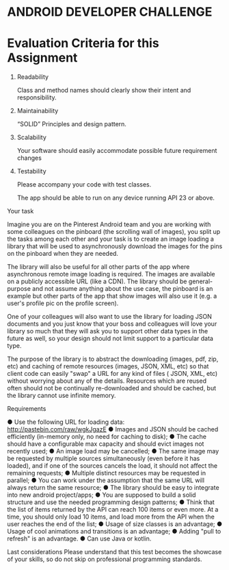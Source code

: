 # ANDROID DEVELOPER CHALLENGE

# Evaluation Criteria for this Assignment

1. Readability 

    Class and method names should clearly show their intent and responsibility. 

2. Maintainability 

    “SOLID” Principles and design pattern. 

3. Scalability 

    Your software should easily accommodate possible future requirement changes 

4. Testability 

    Please accompany your code with test classes. 

    The app should be able to run on any device running API 23 or above.
	
Your task 

Imagine you are on the Pinterest Android team and you are working with some colleagues on the pinboard (the scrolling wall of images), you split up the tasks among each other and your task is to create an image loading a library that will be used to asynchronously download the images for the pins on the pinboard when they are needed. 

The library will also be useful for all other parts of the app where asynchronous remote image loading is required. The images are available on a publicly accessible URL (like a CDN). The library should be general-purpose and not assume anything about the use case, the pinboard is an example but other parts of the app that show images will also use it (e.g. a user's profile pic on the profile screen). 

One of your colleagues will also want to use the library for loading JSON documents and you just know that your boss and colleagues will love your library so much that they will ask you to support other data types in the future as well, so your design should not limit support to a particular data type. 

The purpose of the library is to abstract the downloading (images, pdf, zip, etc) and caching of remote resources (images, JSON, XML, etc) so that client code can easily "swap" a URL for any kind of files ( JSON, XML, etc) without worrying about any of the details. Resources which are reused often should not be continually re-downloaded and should be cached, but the library cannot use infinite memory. 

Requirements 

●  Use the following URL for loading data: http://pastebin.com/raw/wgkJgazE
●  Images and JSON should be cached efficiently (in-memory only, no need for caching to disk);
●  The cache should have a configurable max capacity and should evict images not recently used;
●  An image load may be cancelled;
●  The same image may be requested by multiple sources simultaneously (even before it has loaded), and if one of the sources cancels the load, it should not affect the remaining requests;
●  Multiple distinct resources may be requested in parallel;
●  You can work under the assumption that the same URL will always return the same resource;
●  The library should be easy to integrate into new android project/apps;
●  You are supposed to build a solid structure and use the needed programming design patterns;
●  Think that the list of items returned by the API can reach 100 items or even more. At a time, you should only load 10 items, and load more from the API when the user reaches the end of the list;
●  Usage of size classes is an advantage;
●  Usage of cool animations and transitions is an advantage;
●  Adding "pull to refresh" is an advantage.
●  Can use Java or kotlin.

Last considerations 
Please understand that this test becomes the showcase of your skills, so do not skip on professional programming standards. 


